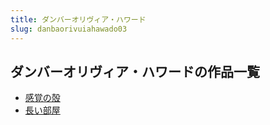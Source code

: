 ```yaml
---
title: ダンバーオリヴィア・ハワード
slug: danbaorivuiahawado03
---
```


## ダンバーオリヴィア・ハワードの作品一覧

- [感覚の殻](ganjuenoquee9)
- [長い部屋](changibuwu02)
